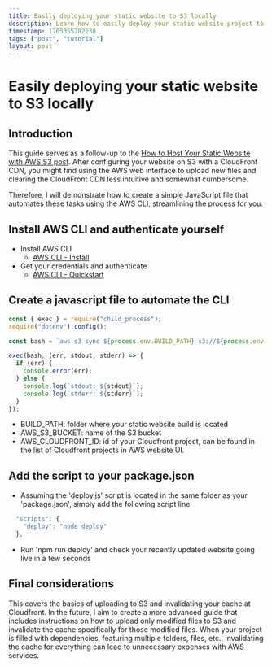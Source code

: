 ```yaml
---
title: Easily deploying your static website to S3 locally
description: Learn how to easily deploy your static website project to S3 + clearing Cloudfront cache in a simple 'npm run deploy' script.
timestamp: 1705355782238
tags: ["post", "tutorial"]
layout: post
---
```


# Easily deploying your static website to S3 locally

## Introduction

This guide serves as a follow-up to the [How to Host Your Static Website with AWS S3 post](/aws-s3-static-website-tutorial). After configuring your website on S3 with a CloudFront CDN, you might find using the AWS web interface to upload new files and clearing the CloudFront CDN less intuitive and somewhat cumbersome.

Therefore, I will demonstrate how to create a simple JavaScript file that automates these tasks using the AWS CLI, streamlining the process for you.

## Install AWS CLI and authenticate yourself

- Install AWS CLI
  - [AWS CLI - Install](https://docs.aws.amazon.com/cli/latest/userguide/getting-started-install.html)
- Get your credentials and authenticate
  - [AWS CLI - Quickstart](https://docs.aws.amazon.com/cli/latest/userguide/getting-started-quickstart.html)

## Create a javascript file to automate the CLI

```js
const { exec } = require("child_process");
require("dotenv").config();

const bash = `aws s3 sync ${process.env.BUILD_PATH} s3://${process.env.AWS_S3_BUCKET} --acl public-read && aws cloudfront create-invalidation --distribution-id ${process.env.AWS_CLOUDFRONT_ID} --paths '/*'`;

exec(bash, (err, stdout, stderr) => {
  if (err) {
    console.error(err);
  } else {
    console.log(`stdout: ${stdout}`);
    console.log(`stderr: ${stderr}`);
  }
});
```

- BUILD_PATH: folder where your static website build is located
- AWS_S3_BUCKET: name of the S3 bucket
- AWS_CLOUDFRONT_ID: id of your Cloudfront project, can be found in the list of Cloudfront projects in AWS website UI.

## Add the script to your package.json

- Assuming the 'deploy.js' script is located in the same folder as your 'package.json', simply add the following script line

```js
  "scripts": {
    "deploy": "node deploy"
  },
```

- Run 'npm run deploy' and check your recently updated website going live in a few seconds

## Final considerations

This covers the basics of uploading to S3 and invalidating your cache at Cloudfront. In the future, I aim to create a more advanced guide that includes instructions on how to upload only modified files to S3 and invalidate the cache specifically for those modified files. When your project is filled with dependencies, featuring multiple folders, files, etc., invalidating the cache for everything can lead to unnecessary expenses with AWS services.
